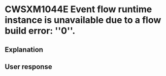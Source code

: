 # CWSXM1044E Event flow runtime instance is unavailable due to a flow build error: ''0''.

## Explanation

## User response